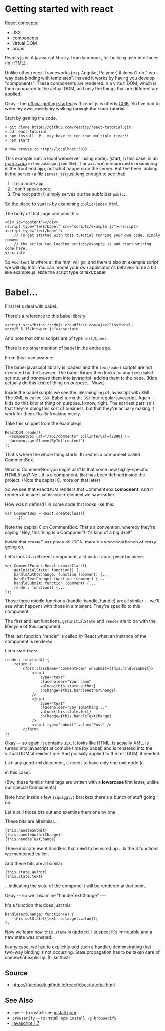 # Getting started with react

 
React concepts:

 * JSX
 * components
 * virtual DOM
 * props
    

Reacts.js is: A javascript library, from facebook, for building user interfaces (in HTML).

Unlike other recent frameworks (e.g. Angular, Polymer) it doesn't do "two-way data binding with templates". Instead it works by having you develop "components". These components are rendered in a virtual DOM, which is then compared to the actual DOM, and only the things that are different are applied.


Okay - the [official getting started](https://facebook.github.io/react/docs/getting-started.html) with react.js is utterly [COIK](../concepts/coik.md). So I've had to write my own, mostly by walking through the react-tutorial.

Start by getting the code.
    
	> git clone https://github.com/reactjs/react-tutorial.git
	> cd react-tutorial
	> npm install  # ..may have to run that multiple times!!   
	> npm start 
    
    # Now browse to http://localhost:3000 ...

This example runs a local webserver (using node). (start, in this case, is an [npm script](../npm/npm_run_scripts.md) in the `package.json` file). The part we're interested in examining is the front end app, not what happens on the server. But I've been looking in the server (a file `server.js`) just long enough to see that:

1. it is a node app, 
2. i don't speak node, 
3. The root path (/) simply serves out the subfolder `public`. 

So the place to start is by examining `public/index.html`.

The body of that page contains this:

	<div id="content"></div>
	<script type="text/babel" src="scripts/example.js"></script>
	<script type="text/babel">
		// To get started with this tutorial running your own code, simply remove
		// the script tag loading scripts/example.js and start writing code here.
	</script>

So `#content` is where all the html will go, and there's also an example script we will dig into. You can model your own application's behavior to be a bit like example.js. Note the script type of text/babel!

# Babel...

First let's deal with babel.
 
There's a reference to this babel library:

	<script src="https://cdnjs.cloudflare.com/ajax/libs/babel-core/5.6.15/browser.js"></script>

And note that other scripts are of type `text/babel`.

There is no other mention of babel in the entire app.

From this I can assume:

The babel javascript library is loaded, and the `text/babel` scripts are not executed by the browser. The babel library then looks for any `text/babel` scripts, and *transpiles* them into javascript, adding them to the page. (Kids actually do this kind of thing on purpose... Wow.)

Inside the babel scripts we see the intermingling of javascript with XML. The XML is called `JSX`. Babel turns the `JSX` into regular javascript. Again -- kids do this kind of thing on purpose. I know, right. The scariest part isn't that they're doing this sort of business, but that they're actually making it work for them. Really freaking nicely. 

Take this snippet from the example.js

    ReactDOM.render(
      <CommentBox url="/api/comments" pollInterval={2000} />,
      document.getElementById('content')
    );


That's where the whole thing starts. It creates a component called CommentBox.

What is CommentBox you might ask? Is that some new highly-specific HTML5 tag? No... it is a component, that has been defined inside the project. (Note the capital C, more on that later)

So we see that ReactDOM renders that CommentBox **component**. And it renders it inside that `#content` element we saw earlier.

How was it defined? in some code that looks like this:

    var CommentBox = React.createClass({
       ...});

Note the capital C on CommentBox. That's a convention, whereby they're saying "Hey, this thing is a Component! It's kind of a big deal!"
       
Inside that createClass piece of JSON, there's a whoooole bunch of crazy going on.

Let's look at a different component, and pick it apart piece by piece.

	var CommentForm = React.createClass({
		getInitialState: function() {...
		handleAuthorChange: function (comment) {...
		handleTextChange: function (comment) {...
		handleSubmit: function (comment) {...
		render: function() {...
	});

Those three middle functions (handle, handle, handle) are all similar -- we'll see what happens with those in a moment. They're specific to this component.

The first and last functions, `getInitialState` and `render` are to do with the lifecycle of this component.

That last function, 'render' is called by React when an instance of the component is rendered.

Let's start there.

	render: function() {
		return (
			<form className="commentForm" onSubmit={this.handleSubmit}>
				<input
					type="text"
					placeholder="Your name"
					value={this.state.author}
					onChange={this.handleAuthorChange}
				/>
				<input
					type="text"
					placeholder="Say something..."
					value={this.state.text}
					onChange={this.handleTextChange}
				/>
				<input type="submit" value="Post" />
			</form>
	);

Okay -- so again, it contains `JSX`. It looks like HTML, is actually XML. Is turned into javascript at compile time (by babel) and is rendered into the virtual DOM at render time. And possibly applied to the real DOM, if needed.

Like any good xml document, it needs to have only one root node (a <form /> in this case).

(Btw, these familiar html tags are written with a **lowercase** first letter, unlike our special Components)

Note how, inside a few `{squiggly}` brackets there's a bunch of stuff going on.

Let's pull those bits out and examine them one by one.

These bits are all similar...

	{this.handleSubmit}
	{this.handleAuthorChange}
	{this.handleTextChange}

These indicate event handlers that need to be wired up... to the 3 functions we mentioned earlier.

And these bits are all similar:

	{this.state.author}
	{this.state.text}

...indicating the state of the component will be rendered at that point.

Okay -- so we'll examine "handleTextChange" ---


It's a function that does just this:

	handleTextChange: function(e) {
		this.setState({text: e.target.value});
	},

Now we learn how `this.state` is updated. I suspect it's immutable and a new state was created.

In any case, we had to explicitly add such a handler, demonstrating that two-way binding is not occurring. State propagation has to be taken care of somewhat explicitly. (I like this!)


## Source

 - https://facebook.github.io/react/docs/tutorial.html

## See Also

 - `npm` &mdash; to install: see [install npm](../npm/install_npm.md)
 - `browserify` &mdash; to install: `npm install -g browserify`
 - [javascript 1.7](javascript_1.7.md)


